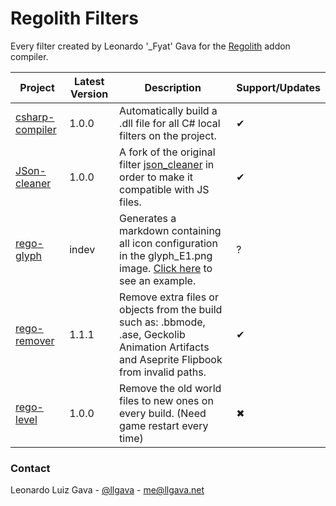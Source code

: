 # Regolith Filters

Every filter created by Leonardo '\_Fyat' Gava for the [Regolith](https://github.com/Bedrock-OSS/regolith) addon compiler.

| Project                               | Latest Version | Description                                                                                                                                                          | Support/Updates |
| ------------------------------------- | -------------- | -------------------------------------------------------------------------------------------------------------------------------------------------------------------- | --------------- |
| [csharp-compiler](./csharp-compiler/) | 1.0.0          | Automatically build a .dll file for all C# local filters on the project.                                                                                             | ✔               |
| [JSon-cleaner](./JSon-cleaner/)       | 1.0.0          | A fork of the original filter [json_cleaner](https://github.com/Bedrock-OSS/regolith-filters/tree/master/json_cleaner) in order to make it compatible with JS files. | ✔               |
| [rego-glyph](./rego-glyph/)           | indev          | Generates a markdown containing all icon configuration in the glyph_E1.png image. [Click here](./rego-glyph/example/) to see an example.                             | ?               |
| [rego-remover](./rego-remover/)       | 1.1.1          | Remove extra files or objects from the build such as: .bbmode, .ase, Geckolib Animation Artifacts and Aseprite Flipbook from invalid paths.                          | ✔               |
| [rego-level](./rego-level/)           | 1.0.0          | Remove the old world files to new ones on every build. (Need game restart every time)                                                                                | ✖               |

### Contact

Leonardo Luiz Gava - [@llgava](https://twitter.com/llgava "Leonardo Luiz Gava • Twitter") - <me@llgava.net>
